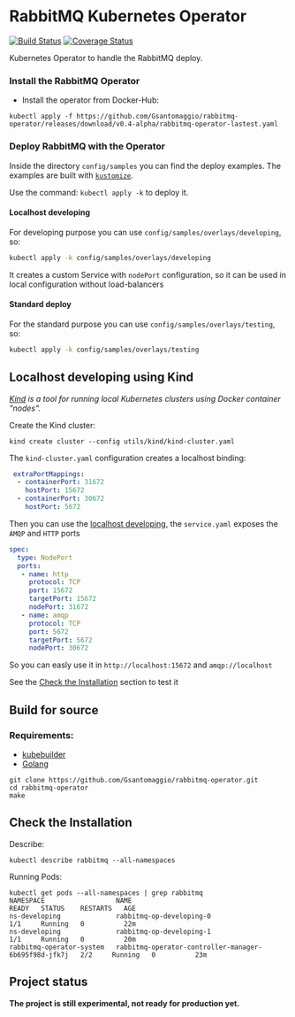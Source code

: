 # RabbitMQ Kubernetes Operator

[![Build Status](https://travis-ci.org/Gsantomaggio/rabbitmq-operator.svg?branch=master)](https://travis-ci.org/Gsantomaggio/rabbitmq-operator) [![Coverage Status](https://coveralls.io/repos/github/Gsantomaggio/rabbitmq-operator/badge.svg?branch=master)](https://coveralls.io/github/Gsantomaggio/rabbitmq-operator?branch=master)


Kubernetes Operator to handle the RabbitMQ deploy.

### Install the RabbitMQ Operator 

* Install the operator from Docker-Hub:
```
kubectl apply -f https://github.com/Gsantomaggio/rabbitmq-operator/releases/download/v0.4-alpha/rabbitmq-operator-lastest.yaml
```


### Deploy RabbitMQ with the Operator

Inside the directory `config/samples` you can find the deploy examples.
The examples are built with [`kustomize`](https://github.com/kubernetes-sigs/kustomize).

Use the command: `kubectl apply -k`  to deploy it.

#### Localhost developing

For developing purpose you can use `config/samples/overlays/developing`, so:

```bash
kubectl apply -k config/samples/overlays/developing
```
It creates a custom Service with `nodePort` configuration, so it can be used in local configuration without load-balancers


#### Standard deploy

For the standard purpose you can use `config/samples/overlays/testing`, so:

```bash
kubectl apply -k config/samples/overlays/testing
```


## Localhost developing using Kind

_[Kind](https://github.com/kubernetes-sigs/kind) is a tool for running local Kubernetes clusters using Docker container "nodes"._

Create the Kind cluster:
```
kind create cluster --config utils/kind/kind-cluster.yaml
```

The `kind-cluster.yaml` configuration creates a localhost binding:
```yaml
 extraPortMappings:
  - containerPort: 31672
    hostPort: 15672
  - containerPort: 30672
    hostPort: 5672
```

Then you can use the [localhost developing](https://github.com/Gsantomaggio/rabbitmq-operator/blob/master/README.md#localhost-developing), the `service.yaml` exposes the `AMQP` and `HTTP` ports

```yaml
spec:
  type: NodePort
  ports:
   - name: http
     protocol: TCP
     port: 15672
     targetPort: 15672
     nodePort: 31672
   - name: amqp
     protocol: TCP
     port: 5672
     targetPort: 5672
     nodePort: 30672
```

So you can easly use it in `http://localhost:15672` and `amqp://localhost`


See the [Check the Installation](#check-the-installation) section to test it

## Build for source
### Requirements:
 - [kubebuilder]( https://book.kubebuilder.io/quick-start.html#installation)
 - [Golang](https://golang.org/)

```
git clone https://github.com/Gsantomaggio/rabbitmq-operator.git
cd rabbitmq-operator
make
```



## Check the Installation

Describe:
```
kubectl describe rabbitmq --all-namespaces
```

Running Pods:
```
kubectl get pods --all-namespaces | grep rabbitmq
NAMESPACE                  NAME                                                   READY   STATUS    RESTARTS   AGE
ns-developing              rabbitmq-op-developing-0                               1/1     Running   0          22m
ns-developing              rabbitmq-op-developing-1                               1/1     Running   0          20m
rabbitmq-operator-system   rabbitmq-operator-controller-manager-6b695f98d-jfk7j   2/2     Running   0          23m
```


## Project status

**The project is still experimental, not ready for production yet.**
